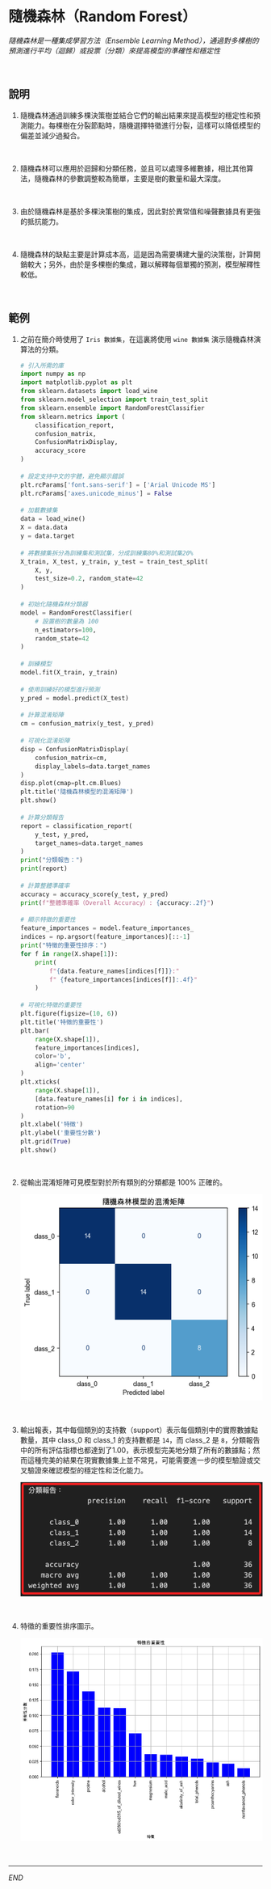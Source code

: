 # 隨機森林（Random Forest）

_隨機森林是一種集成學習方法（Ensemble Learning Method），通過對多棵樹的預測進行平均（迴歸）或投票（分類）來提高模型的準確性和穩定性_

<br>

## 說明

1. 隨機森林通過訓練多棵決策樹並結合它們的輸出結果來提高模型的穩定性和預測能力。每棵樹在分裂節點時，隨機選擇特徵進行分裂，這樣可以降低模型的偏差並減少過擬合。

<br>

2. 隨機森林可以應用於迴歸和分類任務，並且可以處理多維數據，相比其他算法，隨機森林的參數調整較為簡單，主要是樹的數量和最大深度。

<br>

3. 由於隨機森林是基於多棵決策樹的集成，因此對於異常值和噪聲數據具有更強的抵抗能力。

<br>

4. 隨機森林的缺點主要是計算成本高，這是因為需要構建大量的決策樹，計算開銷較大；另外，由於是多棵樹的集成，難以解釋每個單獨的預測，模型解釋性較低。

<br>

## 範例

1. 之前在簡介時使用了 `Iris 數據集`，在這裏將使用 `wine 數據集` 演示隨機森林演算法的分類。

    ```python
    # 引入所需的庫
    import numpy as np
    import matplotlib.pyplot as plt
    from sklearn.datasets import load_wine
    from sklearn.model_selection import train_test_split
    from sklearn.ensemble import RandomForestClassifier
    from sklearn.metrics import (
        classification_report, 
        confusion_matrix, 
        ConfusionMatrixDisplay, 
        accuracy_score
    )

    # 設定支持中文的字體，避免顯示錯誤
    plt.rcParams['font.sans-serif'] = ['Arial Unicode MS']
    plt.rcParams['axes.unicode_minus'] = False

    # 加載數據集
    data = load_wine()
    X = data.data
    y = data.target

    # 將數據集拆分為訓練集和測試集，分成訓練集80%和測試集20%
    X_train, X_test, y_train, y_test = train_test_split(
        X, y, 
        test_size=0.2, random_state=42
    )

    # 初始化隨機森林分類器
    model = RandomForestClassifier(
        # 設置樹的數量為 100
        n_estimators=100, 
        random_state=42
    )

    # 訓練模型
    model.fit(X_train, y_train)

    # 使用訓練好的模型進行預測
    y_pred = model.predict(X_test)

    # 計算混淆矩陣
    cm = confusion_matrix(y_test, y_pred)

    # 可視化混淆矩陣
    disp = ConfusionMatrixDisplay(
        confusion_matrix=cm, 
        display_labels=data.target_names
    )
    disp.plot(cmap=plt.cm.Blues)
    plt.title('隨機森林模型的混淆矩陣')
    plt.show()

    # 計算分類報告
    report = classification_report(
        y_test, y_pred, 
        target_names=data.target_names
    )
    print("分類報告：")
    print(report)

    # 計算整體準確率
    accuracy = accuracy_score(y_test, y_pred)
    print(f"整體準確率（Overall Accuracy）: {accuracy:.2f}")

    # 顯示特徵的重要性
    feature_importances = model.feature_importances_
    indices = np.argsort(feature_importances)[::-1]
    print("特徵的重要性排序：")
    for f in range(X.shape[1]):
        print(
            f"{data.feature_names[indices[f]]}:"
            f" {feature_importances[indices[f]]:.4f}"
        )

    # 可視化特徵的重要性
    plt.figure(figsize=(10, 6))
    plt.title('特徵的重要性')
    plt.bar(
        range(X.shape[1]), 
        feature_importances[indices], 
        color='b', 
        align='center'
    )
    plt.xticks(
        range(X.shape[1]),
        [data.feature_names[i] for i in indices],
        rotation=90
    )
    plt.xlabel('特徵')
    plt.ylabel('重要性分數')
    plt.grid(True)
    plt.show()
    ```

<br>

2. 從輸出混淆矩陣可見模型對於所有類別的分類都是 100% 正確的。

    ![](images/img_100.png)

<br>

3. 輸出報表，其中每個類別的支持數（support）表示每個類別中的實際數據點數量，其中 class_0 和 class_1 的支持數都是 `14`，而 class_2 是 `8`，分類報告中的所有評估指標也都達到了1.00，表示模型完美地分類了所有的數據點；然而這種完美的結果在現實數據集上並不常見，可能需要進一步的模型驗證或交叉驗證來確認模型的穩定性和泛化能力。

    ![](images/img_101.png)

<br>

4. 特徵的重要性排序圖示。

    ![](images/img_116.png)

<br>

___

_END_